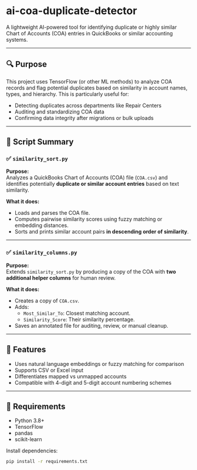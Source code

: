 # ai-coa-duplicate-detector

A lightweight AI-powered tool for identifying duplicate or highly similar Chart of Accounts (COA) entries in QuickBooks or similar accounting systems.

---

## 🔍 Purpose

This project uses TensorFlow (or other ML methods) to analyze COA records and flag potential duplicates based on similarity in account names, types, and hierarchy. This is particularly useful for:

- Detecting duplicates across departments like Repair Centers
- Auditing and standardizing COA data
- Confirming data integrity after migrations or bulk uploads

---

## 📜 Script Summary

### ✅ `similarity_sort.py`

**Purpose:**  
Analyzes a QuickBooks Chart of Accounts (COA) file (`COA.csv`) and identifies potentially **duplicate or similar account entries** based on text similarity.

**What it does:**
- Loads and parses the COA file.
- Computes pairwise similarity scores using fuzzy matching or embedding distances.
- Sorts and prints similar account pairs **in descending order of similarity**.

---

### ✅ `similarity_columns.py`

**Purpose:**  
Extends `similarity_sort.py` by producing a copy of the COA with **two additional helper columns** for human review.

**What it does:**
- Creates a copy of `COA.csv`.
- Adds:
  - `Most_Similar_To`: Closest matching account.
  - `Similarity_Score`: Their similarity percentage.
- Saves an annotated file for auditing, review, or manual cleanup.

---

## 📁 Features

- Uses natural language embeddings or fuzzy matching for comparison
- Supports CSV or Excel input
- Differentiates mapped vs unmapped accounts
- Compatible with 4-digit and 5-digit account numbering schemes

---

## 🧰 Requirements

- Python 3.8+
- TensorFlow
- pandas
- scikit-learn

Install dependencies:

```bash
pip install -r requirements.txt
